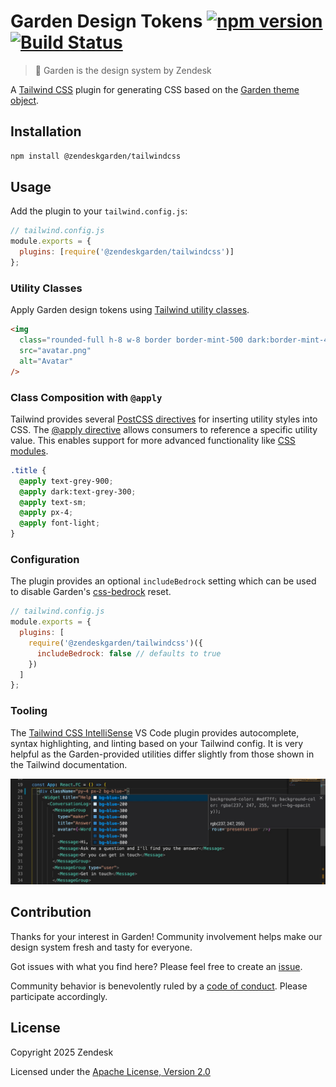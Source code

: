 # Garden Design Tokens [![npm version][npm version badge]][npm version link] [![Build Status][build status badge]][build status link]<!-- markdownlint-disable -->

<!-- markdownlint-enable -->

[npm version badge]: https://flat.badgen.net/npm/v/@zendeskgarden/tailwindcss
[npm version link]: https://www.npmjs.com/package/@zendeskgarden/tailwindcss
[build status badge]: https://flat.badgen.net/circleci/github/zendeskgarden/tailwindcss/main?label=build
[build status link]: https://circleci.com/gh/zendeskgarden/tailwindcss/tree/main

> :seedling: Garden is the design system by Zendesk

A [Tailwind CSS](https://tailwindcss.com/) plugin for generating CSS based on the
[Garden theme object](https://garden.zendesk.com/components/theme-object).

## Installation

```sh
npm install @zendeskgarden/tailwindcss
```

## Usage

Add the plugin to your `tailwind.config.js`:

```js
// tailwind.config.js
module.exports = {
  plugins: [require('@zendeskgarden/tailwindcss')]
};
```

### Utility Classes

Apply Garden design tokens using
[Tailwind utility classes](https://tailwindcss.com/docs/utility-first).

```html
<img
  class="rounded-full h-8 w-8 border border-mint-500 dark:border-mint-400"
  src="avatar.png"
  alt="Avatar"
/>
```

### Class Composition with `@apply`

Tailwind provides several [PostCSS directives](https://tailwindcss.com/docs/functions-and-directives/)
for inserting utility styles into CSS. The [@apply directive](https://tailwindcss.com/docs/functions-and-directives/#apply)
allows consumers to reference a specific utility value. This enables support
for more advanced functionality like [CSS modules](https://github.com/css-modules/css-modules).

```css
.title {
  @apply text-grey-900;
  @apply dark:text-grey-300;
  @apply text-sm;
  @apply px-4;
  @apply font-light;
}
```

### Configuration

The plugin provides an optional `includeBedrock` setting which
can be used to disable Garden's [css-bedrock](https://github.com/zendeskgarden/css-components/tree/main/packages/bedrock#readme)
reset.

```js
// tailwind.config.js
module.exports = {
  plugins: [
    require('@zendeskgarden/tailwindcss')({
      includeBedrock: false // defaults to true
    })
  ]
};
```

### Tooling

The [Tailwind CSS IntelliSense](https://marketplace.visualstudio.com/items?itemName=bradlc.vscode-tailwindcss)
VS Code plugin provides autocomplete, syntax highlighting, and linting
based on your Tailwind config. It is very helpful as the Garden-provided
utilities differ slightly from those shown in the Tailwind documentation.

![Tailwind CSS IntelliSense plugin example](.github/tailwind-intellisense.jpg)

## Contribution

Thanks for your interest in Garden! Community involvement helps make our
design system fresh and tasty for everyone.

Got issues with what you find here? Please feel free to create an
[issue](https://github.com/zendeskgarden/tailwindcss/issues/new).

Community behavior is benevolently ruled by a [code of
conduct](.github/CODE_OF_CONDUCT.md). Please participate accordingly.

## License

Copyright 2025 Zendesk

Licensed under the [Apache License, Version 2.0](LICENSE.md)
